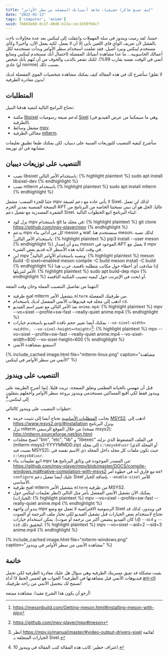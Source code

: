 ```yaml
---
title: "كيف تصبح هاكرا حقيقيا: شاهد أنمياتك المفضلة من سطر الأوامر"
date: "2022-01-13"
tags: ['computer', 'anime']
uuid: 76663eb0-0c1f-40d6-b13a-cec1b59f04c7
---
```


حسنا، لقد رميت ويندوز في سلة المهملات وانتقلت إلى لينكس بعد عدة محاولات باءت بالفشل
لأن تعريف الواي فاي اللعين يأبى إلا أن لا يعمل. لكنه يعمل الآن، وأخيرا!
وكأي مستخدم لينكس ونيرد أصيل، فقد تعلمت استخدام سطر الأوامر وبدأت تستخدمه لكل
أعمالك الحاسوبية... ما عدا مشاهدة أنمياتك المفضلة (احتمال أنك مستخدم لينكس ومتابع أنمي في الوقت نفسه يقارب 99%).
لكنك تشعر بالذنب والخوف من أن تُتهم بأنك شخص عادي (أو normie) بسبب ذلك.

لا تقلق! سأشرح لك في هذه المقالة كيف يمكنك مشاهدة شخصيات الموي المفضلة لديك
بدون مغادرة الطرفية!

## المتطلبات

نحتاج البرامج التالية لتنفيذ هدفنا النبيل:
- مكتبة [libsixel](https://github.com/saitoha/libsixel) لدعم صيغة رسوميات [Sixel](https://en.wikipedia.org/wiki/Sixel)
(وهي ما سيمكننا من عرض الفيديو في الطرفية).
- مشغل وسائط [mpv](https://mpv.io/).
- محاكي الطرفية [mlterm](http://mlterm.sourceforge.net/).

سأشرح كيفية التنصيب للتوزيعات المبنية على ديبيان، لكن يمكنك طبعا تطبيق تعليمات مشابهة في أي توزيعة.

## التنصيب على توزيعات ديبيان

- نصب libsixel باستخدام الأمر التالي:
{% highlight plaintext %}
sudo apt install libsixel-dev
{% endhighlight %}
- نصب mlterm باستخدام
{% highlight plaintext %}
sudo apt install mlterm
{% endhighlight %}

جئنا للجزء الصعب: مشغل mpv لا يأتي عادة مع دعم لصيغة Sixel، لذلك لن تعمل النسخة المنصبة بمدير الحزم APT غالبا.
الحل هو أن نبني نسختنا الخاصة من البرنامج من الشفرة المصدرية مع تفعيل دعم Sixel.
لبناء البرنامج اتبع الخطوات التالية:
- نزل كود mpv باستخدام git في مجلد ما:
{% highlight plaintext %}
git clone https://github.com/mpv-player/mpv
{% endhighlight %}
- يدعم mpv كل من أداتي بناء meson و waf. سنستخدم هنا meson، لذلك نصبه باستخدام الأمر التالي[^1]:
{% highlight plaintext %}
pip3 install --user meson
{% endhighlight %}
يبدو أن إصدار meson الموجود في APT لا يعمل مع mpv في وقت كتابة هذه الأسطر لأنه قديم بعض الشيء.
- ابنِ mpv ونصبه باستخدام الأوامر التالية[^2]:
{% highlight plaintext %}
meson build -D sixel=enabled
meson compile -C build
meson install -C build
{% endhighlight %}
إذا صادفت أي أخطاء حول مكاتب متطلبة ناقصة، جرب هذا الأمر لتنزيلها:
{% highlight plaintext %}
 sudo apt build-dep mpv
{% endhighlight %}
أو ابحث في الإنترنت حول كيفية تنصيب المكتبة الناقصة.

انتهينا من تفاصيل التنصيب المملة وحان وقت المتعة!

- افتح طرفية mlterm بتشغيل الأمر `mlterm` من طرفيتك المفضلة.
- اذهب إلى مجلد فيه فيديوهات الأنمي المفضل لديك باستخدام `cd`.
- نفذ الأمر التالي مع تغيير اسم الفيديو `anime.mp4`:
{% highlight plaintext %}
mpv --vo=sixel --profile=sw-fast --really-quiet anime.mp4
{% endhighlight %}
- يمكنك أيضا تغيير حجم نافذة الفيديو باستخدم خيارات `--vo-sixel-width=<width>, --vo-sixel-height=<height>`‏[^3]:
{% highlight plaintext %}
mpv --vo=sixel --profile=sw-fast --really-quiet anime.mp4 --vo-sixel-width=800 --vo-sixel-height=600
{% endhighlight %}
- استمتع بمشاهدة الأنمي!

{% include_cached image.html file="mlterm-linux.png"
   caption="مشاهدة الأنمي من سطر الأوامر في لينكس"
%}

## التنصيب على ويندوز

قبل أن تتهمني بالخيانة العظمى وتغلق الصفحة، تريث قليلا. إنما أشرح الطريقة على ويندوز
فقط لكي أقنع المساكين مستخدمي ويندوز بروعة سطر الأوامر وأجعلهم يتنقلون إلى لينكس.[^4]

خطوات التنصيب على ويندوز كالتالي:
- بجانب [المتطلبات الأساسية](#المتطلبات) تحتاج أيضا إلى تثبيت حزمة [MSYS2](https://www.msys2.org/).
اذهب إلى <https://www.msys2.org/#installation> ونزل البرنامج.
- نزل mlterm من خلال الموقع الرسمي (نسخة msys2): <http://mlterm.sourceforge.net/bin.html>
- انسخ مجلدات "bin", "etc", "lib" و "libexec" في الملف المضغوط الذي نزلته (mlterm-msys2-YYYYMMDD.zip)
  إلى مجلد `c:\msys64\usr` (أو المجلد الذي نصبت فيه MSYS2)، حيث تكون ملفات كل مجلد داخل المجلد ذي الاسم نفسه في
  `c:\msys64\usr`.
- اتبع تعليمات بناء mpv من المصدر الموجودة في وثائق البرنامج هنا: <https://github.com/mpv-player/mpv/blob/master/DOCS/compile-windows.md#native-compilation-with-msys2>
  مع فارق أنه في خطوة أمر `waf configure` عليك أيضا تفعيل دعم Sixel بإضافة الخيار
  `--enable-sixel` للأمر الأساسي.
- افتح طرفية mlterm بتشغيل الأمر `mlterm` من طرفية MSYS2.
- يمكنك الآن تشغيل الأنمي المفضل بأمر مثل التالي (انظر تعليمات لينكس حول الخيارات):
{% highlight plaintext %}
mpv --vo=sixel --profile=sw-fast --really-quiet anime.mp4
{% endhighlight %}
- يبدو أن واجهة mpv الرسومية الافتراضية لا تعمل مع وضع Sixel في ويندوز، لذلك قد تحتاج لاستخدام بعض الخيارات
  قبل تشغيل الفيديو لكي تختار ملف الترجمة أو الصوت (إذا كان الفيديو يتضمن أكثر من ترجمة أو صوت). يمكن استخدام خيارات `--aid` و `--sid` لتحقيق ذلك:
{% highlight plaintext %}
mpv --vo=sixel --aid=2 --sid=3 anime.mp4
{% endhighlight %}

{% include_cached image.html file="mlterm-windows.png"
   caption="مشاهدة الأنمي من سطر الأوامر في ويندوز"
%}


## خاتمة

بقيت مشكلة قد تعيق مسريتك الطرفية وهي سؤال هل عليك مغادرة الطرفية لكي تحمل فيديوهات الأنمي قبل مشاهدتها في الطرفية؟
الجواب هو لحسن الحظ لا! أداة [ani-cli](https://github.com/pystardust/ani-cli) تسمح لك بتحميل الأنمي من راحة طرفيتك!

أرجو أن يكون هذا الشرح مفيدا. مشاهدة ممتعة!

[^1]: <https://mesonbuild.com/Getting-meson.html#installing-meson-with-pip>

[^2]: <https://github.com/mpv-player/mpv#meson>

[^3]: انظر <https://mpv.io/manual/master/#video-output-drivers-sixel> لقائمة الخيارات المتعلقة بـ Sixel.

[^4]: اعتراف خطير: كاتب هذه المقالة كتب المقالة في ويندوز 10.
